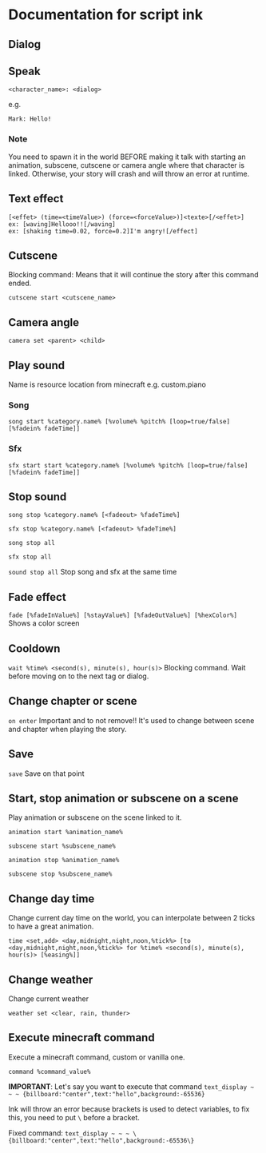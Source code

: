 # Documentation for script ink

## Dialog

## Speak
``<character_name>: <dialog>``

e.g.

``Mark: Hello!``

### Note
You need to spawn it in the world BEFORE making it talk with starting an animation, subscene, cutscene or camera angle where that character is linked.
Otherwise, your story will crash and will throw an error at runtime.

## Text effect
```
[<effet> (time=<timeValue>) (force=<forceValue>)]<texte>[/<effet>]
ex: [waving]Hellooo!![/waving]
ex: [shaking time=0.02, force=0.2]I'm angry![/effect]
```

## Cutscene

Blocking command: Means that it will continue the story after this command ended.

``cutscene start <cutscene_name>``

## Camera angle

``camera set <parent> <child>``

## Play sound

Name is resource location from minecraft e.g. custom.piano

### Song

``song start %category.name% [%volume% %pitch% [loop=true/false] [%fadein% fadeTime]]``

### Sfx

``sfx start start %category.name% [%volume% %pitch% [loop=true/false] [%fadein% fadeTime]]``

## Stop sound

``song stop %category.name% [<fadeout> %fadeTime%]``

``sfx stop %category.name% [<fadeout> %fadeTime%]``

``song stop all``

``sfx stop all``

``sound stop all`` Stop song and sfx at the same time

## Fade effect

``fade [%fadeInValue%] [%stayValue%] [%fadeOutValue%] [%hexColor%]``
Shows a color screen

## Cooldown

``wait %time% <second(s), minute(s), hour(s)>``
Blocking command. Wait before moving on to the next tag or dialog.

## Change chapter or scene

``on enter``
Important and to not remove!! It's used to change between scene and chapter when playing the story.

## Save

``save``
Save on that point

## Start, stop animation or subscene on a scene

Play animation or subscene on the scene linked to it.

``animation start %animation_name%``

``subscene start %subscene_name%``

``animation stop %animation_name%``

``subscene stop %subscene_name%``

## Change day time

Change current day time on the world, you can interpolate between 2 ticks to have a great animation.

``time <set,add> <day,midnight,night,noon,%tick%> [to <day,midnight,night,noon,%tick%> for %time% <second(s), minute(s), hour(s)> [%easing%]]``

## Change weather

Change current weather

``weather set <clear, rain, thunder>``

## Execute minecraft command

Execute a minecraft command, custom or vanilla one.

``command %command_value%``

**IMPORTANT**: Let's say you want to execute that command ``text_display ~ ~ ~ {billboard:"center",text:"hello",background:-65536}``

Ink will throw an error because brackets is used to detect variables, to fix this, you need to put ``\`` before a bracket.

Fixed command: ``text_display ~ ~ ~ \{billboard:"center",text:"hello",background:-65536\}``
